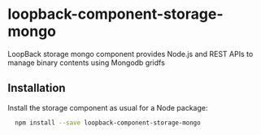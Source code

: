 # loopback-component-storage-mongo

LoopBack storage mongo component provides Node.js and REST APIs to manage binary contents using Mongodb gridfs

## Installation

Install the storage component as usual for a Node package:

```bash
  npm install --save loopback-component-storage-mongo
```